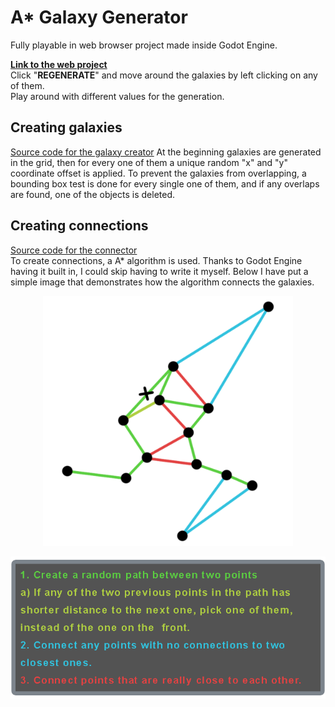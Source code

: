 # A* Galaxy Generator
Fully playable in web browser project made inside Godot Engine. <br>

**[Link to the web project](https://pick65.github.io/AStar-Galaxy-Generator/)** <br>
Click "**REGENERATE**" and move around the galaxies by left clicking on any of them. <br>
Play around with different values for the generation.

## Creating galaxies

[Source code for the galaxy creator](galaxy_view_interface.gd)
At the beginning galaxies are generated in the grid, then for every one of them
a unique random "x" and "y" coordinate offset is applied. To prevent the galaxies
from overlapping, a bounding box test is done for every single one of them,
and if any overlaps are found, one of the objects is deleted.

## Creating connections

[Source code for the connector](galaxy_connector.gd) <br>
To create connections, a A* algorithm is used. Thanks to Godot Engine having it built in,
I could skip having to write it myself. Below I have put a simple image that demonstrates
how the algorithm connects the galaxies. 
<p align="center">
  <img src="ConnectionAlgorithm.png" width="400" alt="Connection Algorith Image">
</p>
<p align="center">
  <img src="ConnectionAlgorithmExplanation.png" width="600" alt="Connection Algorith Explanation Image">
</p>
